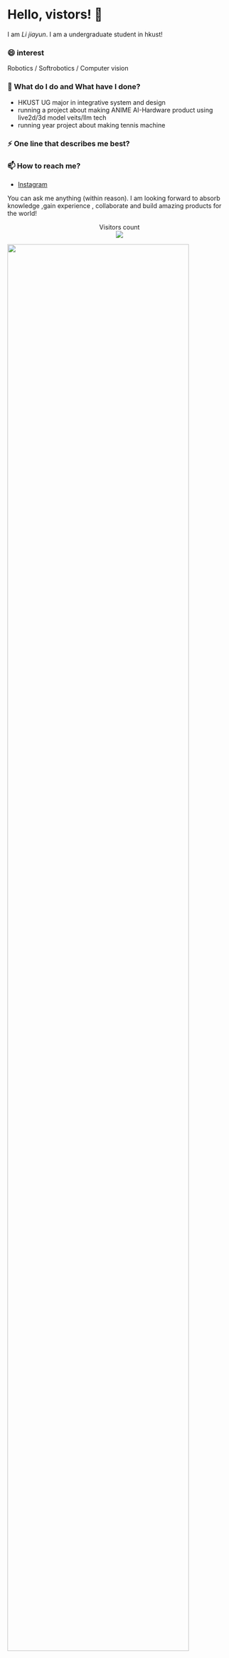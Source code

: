 # Hello, vistors! 👋

I am _Li jiayun_.  I am a undergraduate student in hkust!

### 😄 interest
Robotics / Softrobotics / Computer vision

### 🌱 What do I do and What have I done? 

- HKUST UG major in integrative system and design
- running a project about making ANIME AI-Hardware product using live2d/3d model veits/llm tech
- running year project about making tennis machine


### ⚡ One line that describes me best? 


### 📫 How to reach me?
- [Instagram](https://www.instagram.com/jliiiiip?igsh=dHdwcmt6ZnlwOHlk&utm_source=qr)


You can ask me anything (within reason). I am looking forward to absorb knowledge ,gain experience , collaborate and build amazing products for the world!


<p align="center"> 
  Visitors count<br>
  <img src="https://profile-counter.glitch.me/jliip/count.svg" />
</p>

<img src="stats.gif" width="90%"><br/><br/>

***



<!--
**garimasingh128/garimasingh128** is a ✨ _special_ ✨ repository because its `README.md` (this file) appears on your GitHub profile.

Here are some ideas to get you started:

- 🔭 I’m currently working on ...
- 🌱 I’m currently learning ...
- 👯 I’m looking to collaborate on ...
- 🤔 I’m looking for help with ...
- 💬 Ask me about ...
- 📫 How to reach me: ...
- 😄 Pronouns: ...
- ⚡ Fun fact: ...
-->
